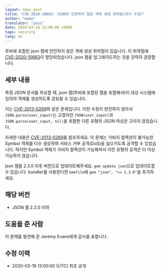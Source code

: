 ```yaml
---
layout: news_post
title: "CVE-2020-10663: JSON의 안전하지 않은 객체 생성 취약점(추가 수정)"
author: "mame"
translator: "yous"
date: 2020-03-19 13:00:00 +0000
tags: security
lang: ko
---
```


루비에 포함된 json 젬에 안전하지 않은 객체 생성 취약점이 있습니다.
이 취약점에 [CVE-2020-10663](https://cve.mitre.org/cgi-bin/cvename.cgi?name=CVE-2020-10663)이 할당되었습니다.
json 젬을 업그레이드하는 것을 강력히 권장합니다.

## 세부 내용

특정 JSON 문서를 파싱할 때, json 젬(루비에 포함된 젬을 포함해서)이 대상 시스템에
임의의 객체를 생성하도록 강요될 수 있습니다.

이는 [CVE-2013-0269](https://www.ruby-lang.org/en/news/2013/02/22/json-dos-cve-2013-0269/)와
같은 문제입니다. 이전 수정이 완전하지 않아서 `JSON.parse(user_input)`는 고쳤지만
`JSON(user_input)`과 `JSON.parse(user_input, nil)`을 포함한 다른 유형의 JSON
파싱은 고치지 않았습니다.

자세한 내용은
[CVE-2013-0269](https://www.ruby-lang.org/en/news/2013/02/22/json-dos-cve-2013-0269/)를
참조하세요. 이 문제는 가비지 컬렉션이 불가능한 Symbol 객체를 다수 생성하여
서비스 거부 공격(DoS)을 일으키도록 공격할 수 있었습니다. 하지만 Symbol 객체가
가비지 컬렉션이 가능해져서 이런 유형의 공격은 더 이상 가능하지 않습니다.

json 젬을 2.3.0 이후 버전으로 업데이트해주세요. `gem update json`으로 업데이트할
수 있습니다. bundler를 사용한다면 `Gemfile`에 `gem "json", ">= 2.3.0"`을
추가하세요.

## 해당 버전

* JSON 젬 2.2.0 이하

## 도움을 준 사람

이 문제를 발견해 준 Jeremy Evans에게 감사를 표합니다.

## 수정 이력

* 2020-03-19 13:00:00 (UTC) 최초 공개
